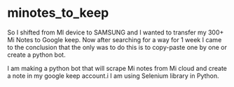 # minotes_to_keep
So I shifted from MI device to SAMSUNG and I wanted to transfer my 300+ Mi Notes to Google keep.
Now after searching for a way for 1 week I came to the conclusion that the only was to do this is to copy-paste one by one or create a python bot.

I am making a python bot that will scrape Mi notes from Mi cloud and create a note in my google keep account.i I am using Selenium library in Python.
